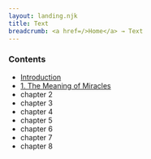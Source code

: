 ```yaml
---
layout: landing.njk
title: Text
breadcrumb: <a href=/>Home</a> → Text
---
```


### Contents

* [Introduction](/text/introduction)
* [1. The Meaning of Miracles](/text/1-the-meaning-of-miracles)
* chapter 2
* chapter 3
* chapter 4
* chapter 5
* chapter 6
* chapter 7
* chapter 8



